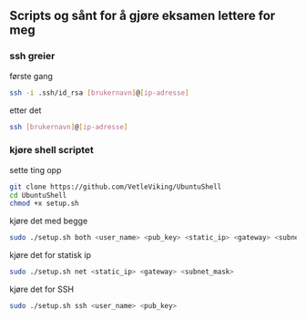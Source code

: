 ## Scripts og sånt for å gjøre eksamen lettere for meg

### ssh greier
første gang
```bash
ssh -i .ssh/id_rsa [brukernavn]@[ip-adresse]
```
etter det
```bash
ssh [brukernavn]@[ip-adresse]
```
### kjøre shell scriptet
sette ting opp
```bash
git clone https://github.com/VetleViking/UbuntuShell
cd UbuntuShell
chmod +x setup.sh
```
kjøre det med begge
```bash 
sudo ./setup.sh both <user_name> <pub_key> <static_ip> <gateway> <subnet_mask>
```
kjøre det for statisk ip
```bash 
sudo ./setup.sh net <static_ip> <gateway> <subnet_mask>
```
kjøre det for SSH
```bash 
sudo ./setup.sh ssh <user_name> <pub_key>
```
